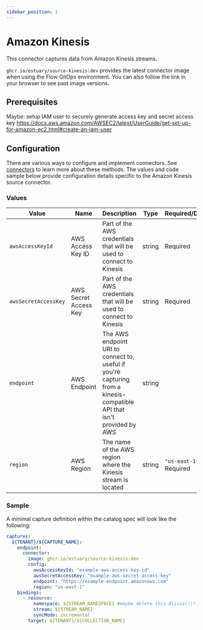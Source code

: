 ```yaml
---
sidebar_position: 1
---
```

# Amazon Kinesis

This connector captures data from Amazon Kinesis streams.

`ghcr.io/estuary/source-kinesis:dev` provides the latest connector image when using the Flow GitOps environment. You can also follow the link in your browser to see past image versions.

## Prerequisites

Maybe: setup IAM user to securely generate access key and secret access key https://docs.aws.amazon.com/AWSEC2/latest/UserGuide/get-set-up-for-amazon-ec2.html#create-an-iam-user

## Configuration

There are various ways to configure and implement connectors. See [connectors](../../../concepts/connectors.md#using-connectors) to learn more about these methods. The values and code sample below provide configuration details specific to the Amazon Kinesis source connector.

### Values

| Value | Name| Description | Type | Required/Default |
|---|---|---|---|---|
| `awsAccessKeyId` | AWS Access Key ID | Part of the AWS credentials that will be used to connect to Kinesis | string | Required |
| `awsSecretAccessKey`| AWS Secret Access Key | Part of the AWS credentials that will be used to connect to Kinesis | string | Required |
| `endpoint` | AWS Endpoint | The AWS endpoint URI to connect to, useful if you're capturing from a kinesis-compatible API that isn't provided by AWS | string | |
| `region` | AWS Region | The name of the AWS region where the Kinesis stream is located | string | `"us-east-1"`, Required |

### Sample

A minimal capture definition within the catalog spec will look like the following:

```yaml
captures:
  ${TENANT}/${CAPTURE_NAME}:
    endpoint:
      connector:
        image: ghcr.io/estuary/source-kinesis:dev
        config:
          awsAccessKeyId: "example-aws-access-key-id"
          awsSecretAccessKey: "example-aws-secret-access-key"
          endpoint: "https://example-endpoint.amazonaws.com"
          region: "us-east-1"
    bindings:
      - resource:
          namespace: ${STREAM_NAMESPACE} #maybe delete this Olivia!!!!!!
          stream: ${STREAM_NAME}
          syncMode: incremental
        target: ${TENANT}/${COLLECTION_NAME}

```